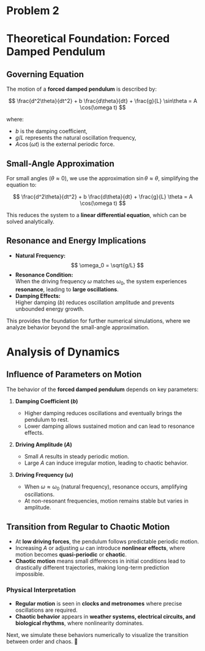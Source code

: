 # Problem 2
# Theoretical Foundation: Forced Damped Pendulum

## Governing Equation

The motion of a **forced damped pendulum** is described by:

$$
\frac{d^2\theta}{dt^2} + b \frac{d\theta}{dt} + \frac{g}{L} \sin\theta = A \cos(\omega t)
$$

where:
- $b$ is the damping coefficient,
- $g/L$ represents the natural oscillation frequency,
- $A \cos(\omega t)$ is the external periodic force.

## Small-Angle Approximation

For small angles ($\theta \approx 0$), we use the approximation $\sin\theta \approx \theta$, simplifying the equation to:

$$
\frac{d^2\theta}{dt^2} + b \frac{d\theta}{dt} + \frac{g}{L} \theta = A \cos(\omega t)
$$

This reduces the system to a **linear differential equation**, which can be solved analytically.

## Resonance and Energy Implications

- **Natural Frequency:**  
  $$
  \omega_0 = \sqrt{g/L}
  $$
- **Resonance Condition:**  
  When the driving frequency $\omega$ matches $\omega_0$, the system experiences **resonance**, leading to **large oscillations**.
- **Damping Effects:**  
  Higher damping ($b$) reduces oscillation amplitude and prevents unbounded energy growth.

This provides the foundation for further numerical simulations, where we analyze behavior beyond the small-angle approximation.




# Analysis of Dynamics

## Influence of Parameters on Motion

The behavior of the **forced damped pendulum** depends on key parameters:

1. **Damping Coefficient ($b$)**  
   - Higher damping reduces oscillations and eventually brings the pendulum to rest.  
   - Lower damping allows sustained motion and can lead to resonance effects.  

2. **Driving Amplitude ($A$)**  
   - Small $A$ results in steady periodic motion.  
   - Large $A$ can induce irregular motion, leading to chaotic behavior.  

3. **Driving Frequency ($\omega$)**  
   - When $\omega \approx \omega_0$ (natural frequency), resonance occurs, amplifying oscillations.  
   - At non-resonant frequencies, motion remains stable but varies in amplitude.  

## Transition from Regular to Chaotic Motion

- At **low driving forces**, the pendulum follows predictable periodic motion.  
- Increasing $A$ or adjusting $\omega$ can introduce **nonlinear effects**, where motion becomes **quasi-periodic** or **chaotic**.  
- **Chaotic motion** means small differences in initial conditions lead to drastically different trajectories, making long-term prediction impossible.  

### **Physical Interpretation**
- **Regular motion** is seen in **clocks and metronomes** where precise oscillations are required.  
- **Chaotic behavior** appears in **weather systems, electrical circuits, and biological rhythms**, where nonlinearity dominates.  

Next, we simulate these behaviors numerically to visualize the transition between order and chaos. 🚀
